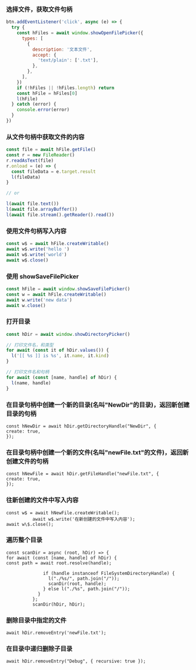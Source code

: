 ### 选择文件，获取文件句柄

```javascript
btn.addEventListener('click', async (e) => {
  try {
    const hFiles = await window.showOpenFilePicker({
      types: [
        {
          description: '文本文件',
          accept: {
            'text/plain': ['.txt'],
          },
        },
      ],
    })
    if (!hFiles || !hFiles.length) return
    const hFile = hFiles[0]
    l(hFile)
  } catch (error) {
    console.error(error)
  }
})
```

### 从文件句柄中获取文件的内容

```javascript
const file = await hFile.getFile()
const r = new FileReader()
r.readAsText(file)
r.onload = (e) => {
  const fileData = e.target.result
  l(fileData)
}

// or

l(await file.text())
l(await file.arrayBuffer())
l(await file.stream().getReader().read())
```

### 使用文件句柄写入内容

```javascript
const w$ = await hFile.createWritable()
await w$.write('hello ')
await w$.write('world')
await w$.close()
```

### 使用 showSaveFilePicker

```javascript
const hFile = await window.showSaveFilePicker()
const w = await hFile.createWritable()
await w.write('new data')
await w.close()
```

### 打开目录

```javascript
const hDir = await window.showDirectoryPicker()

// 打印文件名，和类型
for await (const it of hDir.values()) {
  l('[[ %s ]] is %s', it.name, it.kind)
}

// 打印文件名和句柄
for await (const [name, handle] of hDir) {
  l(name, handle)
}
```

### 在目录句柄中创建一个新的目录(名叫"NewDir"的目录)，返回新创建目录的句柄

```
const hNewDir = await hDir.getDirectoryHandle("NewDir", {
create: true,
});
```

### 在目录句柄中创建一个新的文件(名叫"newFile.txt"的文件)，返回新创建文件的句柄

```
const hNewFile = await hDir.getFileHandle("newFile.txt", {
create: true,
});
```

### 往新创建的文件中写入内容

```
const w$ = await hNewFile.createWritable();
          await w$.write('在新创建的文件中写入内容');
await w\$.close();
```

### 遍历整个目录

```
const scanDir = async (root, hDir) => {
for await (const [name, handle] of hDir) {
const path = await root.resolve(handle);

              if (handle instanceof FileSystemDirectoryHandle) {
                l("./%s/", path.join("/"));
                scanDir(root, handle);
              } else l("./%s", path.join("/"));
            }
          };
          scanDir(hDir, hDir);
```

### 删除目录中指定的文件

```
await hDir.removeEntry('newFile.txt');
```

### 在目录中递归删除子目录

```
await hDir.removeEntry("Debug", { recursive: true });
```

